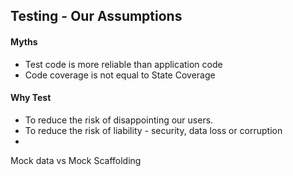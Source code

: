 ## Testing - Our Assumptions

#### Myths

- Test code is more reliable than application code
- Code coverage is not equal to State Coverage



#### Why Test

- To reduce the risk of disappointing our users.
- To reduce the risk of liability - security, data loss or corruption
- 

Mock data vs Mock Scaffolding